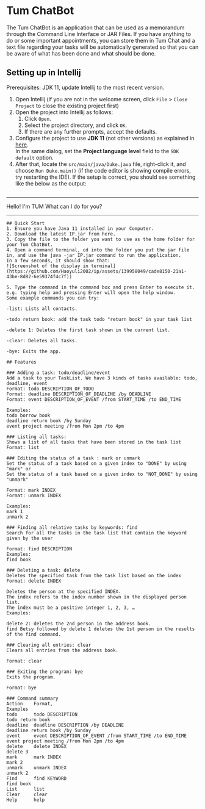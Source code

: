 # Tum ChatBot

The Tum ChatBot is an application that can be used as a memorandum through the Command Line Interface or JAR Files. If you have anything to do or some important appointments, you can store them in Tum Chat and a text file regarding your tasks will be automatically generated so that you can be aware of what has been done and what should be done.

## Setting up in Intellij

Prerequisites: JDK 11, update Intellij to the most recent version.

1. Open Intellij (if you are not in the welcome screen, click `File` > `Close Project` to close the existing project first)
1. Open the project into Intellij as follows:
   1. Click `Open`.
   1. Select the project directory, and click `OK`.
   1. If there are any further prompts, accept the defaults.
1. Configure the project to use **JDK 11** (not other versions) as explained in [here](https://www.jetbrains.com/help/idea/sdk.html#set-up-jdk).<br>
   In the same dialog, set the **Project language level** field to the `SDK default` option.
3. After that, locate the `src/main/java/Duke.java` file, right-click it, and choose `Run Duke.main()` (if the code editor is showing compile errors, try restarting the IDE). If the setup is correct, you should see something like the below as the output:
   ```
____________________________________________________________
 Hello! I'm TUM
 What can I do for you?
____________________________________________________________
   ```
## Quick Start
1. Ensure you have Java 11 installed in your Computer.
2. Download the latest IP.jar from here.
3. Copy the file to the folder you want to use as the home folder for your Tum ChatBot.
4. Open a command terminal, cd into the folder you put the jar file in, and use the java -jar IP.jar command to run the application.
   In a few seconds, it should show that:
![Screenshot of the display in terminal](https://github.com/Haoyuli2002/ip/assets/139958049/cade8150-21a1-43be-8d82-6e59374f4c7f))

5. Type the command in the command box and press Enter to execute it. e.g. typing help and pressing Enter will open the help window.
Some example commands you can try:

-list: Lists all contacts.

-todo return book: add the task todo "return book" in your task list

-delete 1: Deletes the first task shown in the current list.

-clear: Deletes all tasks.

-bye: Exits the app.

## Features

### Adding a task: todo/deadline/event
Add a task to your TaskList. We have 3 kinds of tasks available: todo, deadline, event
Format: todo DESCRIPTION_OF_TODO
Format: deadline DESCRIPTION_OF_DEADLINE /by DEADLINE
Format: event DESCRIPTION_OF_EVENT /from START_TIME /to END_TIME

Examples:
todo borrow book
deadline return book /by Sunday
event project meeting /from Mon 2pm /to 4pm

### Listing all tasks:
Shows a list of all tasks that have been stored in the task list
Format: list

### Editing the status of a task : mark or unmark
Set the status of a task based on a given index to "DONE" by using "mark" or
Set the status of a task based on a given index to "NOT_DONE" by using "unmark"

Format: mark INDEX
Format: unmark INDEX

Examples:
mark 1
unmark 2

### Finding all relative tasks by keywords: find
Search for all the tasks in the task list that contain the keyword given by the user

Format: find DESCRIPTION
Examples:
find book

### Deleting a task: delete
Deletes the specified task from the task list based on the index
Format: delete INDEX

Deletes the person at the specified INDEX.
The index refers to the index number shown in the displayed person list.
The index must be a positive integer 1, 2, 3, …​
Examples:

delete 2: deletes the 2nd person in the address book.
find Betsy followed by delete 1 deletes the 1st person in the results of the find command.

### Clearing all entries: clear
Clears all entries from the address book.

Format: clear

### Exiting the program: bye
Exits the program.

Format: bye

### Command summary
Action	  Format,                                                            Examples
todo      todo DESCRIPTION                                                   todo return book
deadline  deadline DESCRIPTION /by DEADLINE                                  deadline return book /by Sunday
event     event DESCRIPTION_OF_EVENT /from START_TIME /to END_TIME           event project meeting /from Mon 2pm /to 4pm
delete	  delete INDEX                                                       delete 3
mark	  mark INDEX                                                         mark 2
unmark	  unmark INDEX                                                       unmark 2
Find	  find KEYWORD                                                       find book
List	  list
Clear     clear
Help	  help

















